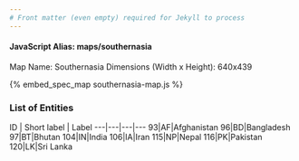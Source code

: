 ```yaml
---
# Front matter (even empty) required for Jekyll to process
---
```


#### JavaScript Alias: maps/southernasia

Map Name: Southernasia
Dimensions (Width x Height): 640x439



{% embed_spec_map southernasia-map.js %}

### List of Entities

ID | Short label | Label
---|---|---|---
93|AF|Afghanistan
96|BD|Bangladesh
97|BT|Bhutan
104|IN|India
106|IA|Iran
115|NP|Nepal
116|PK|Pakistan
120|LK|Sri Lanka
